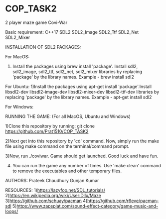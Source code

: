 # COP_TASK2
2 player maze game
Covi-War

Basic requirement:
C++17 
SDL2
SDL2_Image
SDL2_Ttf
SDL2_Net
SDL2_Mixer

INSTALLATION OF SDL2 PACKAGES:

For MacOS:
1) Install the packages using brew install 'package'. Install sdl2, sdl2_image, sdl2_ttf, sdl2_net, sdl2_mixer libraries by replacing 'package' by the library names.
Example - brew install sdl2

For Ubuntu:
1)Install the packages using apt-get install 'package'.Install libsdl2-dev libsdl2-image-dev libsdl2-mixer-dev libsdl2-ttf-dev libraries by replacing 'package' by the library names.
Example - apt-get install sdl2

For Windows:




RUNNING THE GAME:
(For all MacOS, Ubuntu and Windows)

1)Clone this repository by running:
git clone https://github.com/Prat1510/COP_TASK2 

2)Next get into this repository by 'cd' command. Now, simply run the make file using make command on the terminal/command prompt.

3)Now, run ./coviwar. Game should get launched. Good luck and have fun.

4) You can run the game any number of times. Use 'make clean' command to remove the executables and other temporary files.

AUTHORS:
Prateek Chaudhury
Gunjan Kumar

RESOURCES:
1)https://lazyfoo.net/SDL_tutorials/
2)https://en.wikipedia.org/wiki/User:Dllu/Maze
3)https://github.com/schuay/pacman
4)https://github.com/r6eve/pacman-sdl
5)https://www.zapsplat.com/sound-effect-category/game-music-and-loops/